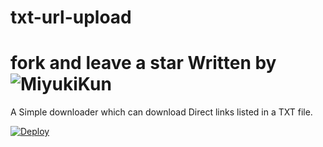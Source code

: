 # txt-url-upload
# fork and leave a star Written by ![MiyukiKun](https://github.com/MiyukiKun)
A Simple downloader which can download Direct links listed in a TXT file.

[![Deploy](https://www.herokucdn.com/deploy/button.svg)](https://heroku.com/deploy?template=https://github.com/MiyukiKun/txt-url)
